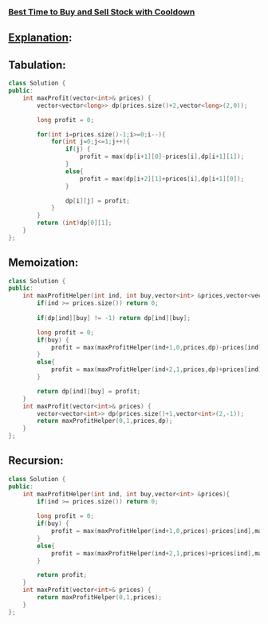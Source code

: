 ### [Best Time to Buy and Sell Stock with Cooldown](https://leetcode.com/problems/best-time-to-buy-and-sell-stock-with-cooldown/description/)

## [Explanation](https://takeuforward.org/data-structure/buy-and-sell-stocks-with-cooldown-dp-39/):

## Tabulation:
```cpp
class Solution {
public:
    int maxProfit(vector<int>& prices) {
        vector<vector<long>> dp(prices.size()+2,vector<long>(2,0));

        long profit = 0;

        for(int i=prices.size()-1;i>=0;i--){
            for(int j=0;j<=1;j++){
                if(j) {
                    profit = max(dp[i+1][0]-prices[i],dp[i+1][1]);
                }
                else{
                    profit = max(dp[i+2][1]+prices[i],dp[i+1][0]);
                }

                dp[i][j] = profit;
            }
        }
        return (int)dp[0][1];
    }
};
```

## Memoization:
```cpp
class Solution {
public:
    int maxProfitHelper(int ind, int buy,vector<int> &prices,vector<vector<int>> &dp){
        if(ind >= prices.size()) return 0;
        
        if(dp[ind][buy] != -1) return dp[ind][buy];

        long profit = 0;
        if(buy) {
            profit = max(maxProfitHelper(ind+1,0,prices,dp)-prices[ind],maxProfitHelper(ind+1,1,prices,dp));
        }
        else{
            profit = max(maxProfitHelper(ind+2,1,prices,dp)+prices[ind],maxProfitHelper(ind+1,0,prices,dp));
        }

        return dp[ind][buy] = profit;
    }
    int maxProfit(vector<int>& prices) {
        vector<vector<int>> dp(prices.size()+1,vector<int>(2,-1));
        return maxProfitHelper(0,1,prices,dp);
    }
};
```

## Recursion:
```cpp
class Solution {
public:
    int maxProfitHelper(int ind, int buy,vector<int> &prices){
        if(ind >= prices.size()) return 0;
        
        long profit = 0;
        if(buy) {
            profit = max(maxProfitHelper(ind+1,0,prices)-prices[ind],maxProfitHelper(ind+1,1,prices));
        }
        else{
            profit = max(maxProfitHelper(ind+2,1,prices)+prices[ind],maxProfitHelper(ind+1,0,prices));
        }

        return profit;
    }
    int maxProfit(vector<int>& prices) {
        return maxProfitHelper(0,1,prices);
    }
};
```
